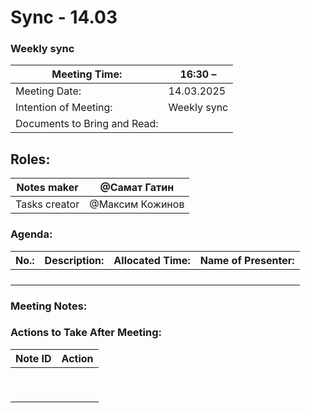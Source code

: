 # Sync - 14.03

### Weekly sync

| Meeting Time: | 16:30 –  |
| --- | --- |
| Meeting Date: | 14.03.2025 |
| Intention of Meeting: | Weekly sync |
| Documents to Bring and Read: |  |

## Roles:

| Notes maker | @Самат Гатин  |
| --- | --- |
| Tasks creator | @Максим Кожинов  |

### Agenda:

| No.: | Description: | Allocated Time: | Name of Presenter: |
| --- | --- | --- | --- |
|  |  |  |  |
|  |  |  |  |
|  |  |  |  |
|  |  |  |  |

### Meeting Notes:

### Actions to Take After Meeting:

| Note ID | Action |
| --- | --- |
|  |  |
|  |  |
|  |  |
|  |  |
|  |  |
|  |  |
|  |  |
|  |  |
|  |  |